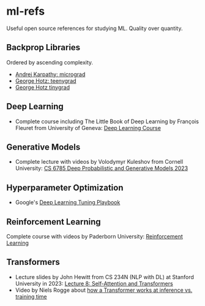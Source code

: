 # ml-refs

Useful open source references for studying ML. Quality over quantity.

## Backprop Libraries

Ordered by ascending complexity.

- [Andrej Karpathy: micrograd](https://github.com/karpathy/micrograd)
- [George Hotz: teenygrad](https://github.com/tinygrad/teenygrad)
- [George Hotz tinygrad](https://github.com/tinygrad)

## Deep Learning

 - Complete course including The Little Book of Deep Learning by François Fleuret from University of Geneva: [Deep Learning Course](https://fleuret.org/dlc/)

## Generative Models

 - Complete lecture with videos by Volodymyr Kuleshov from Cornell University: [CS 6785 Deep Probabilistic and Generative Models 2023](https://canvas.cornell.edu/courses/50665)

## Hyperparameter Optimization

 - Google's [Deep Learning Tuning Playbook](https://github.com/google-research/tuning_playbook)

## Reinforcement Learning

 Complete course with videos by Paderborn University: [Reinforcement Learning](https://github.com/upb-lea/reinforcement_learning_course_materials)

## Transformers

 -  Lecture slides by John Hewitt from CS 234N (NLP with DL) at Stanford University in 2023: [Lecture 8: Self-Attention and Transformers](https://web.stanford.edu/class/cs224n/slides/cs224n-2023-lecture08-transformers.pdf)
 - Video by Niels Rogge about [how a Transformer works at inference vs. training time
](https://www.youtube.com/watch?v=IGu7ivuy1Ag)
